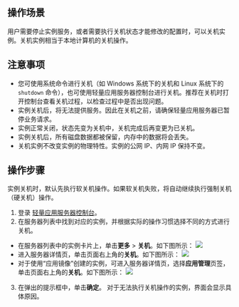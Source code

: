 ## 操作场景
用户需要停止实例服务，或者需要执行关机状态才能修改的配置时，可以关机实例。关机实例相当于本地计算机的关机操作。

## 注意事项

- 您可使用系统命令进行关机（如 Windows 系统下的关机和 Linux 系统下的 `shutdown` 命令），也可使用轻量应用服务器控制台进行关机。推荐在关机时打开控制台查看关机过程，以检查过程中是否出现问题。
- 实例关机后，将无法提供服务。因此在关机之前，请确保轻量应用服务器已暂停业务请求。
- 实例正常关闭，状态先变为关机中，关机完成后再变更为已关机。
- 实例关机后，所有磁盘数据都被保留，内存中的数据将会丢失。
- 关机实例不改变实例的物理特性。实例的公网 IP、内网 IP 保持不变。


## 操作步骤

<dx-alert infotype="notice" title="">
实例关机时，默认先执行软关机操作。如果软关机失败，将自动继续执行强制关机（硬关机）操作。
</dx-alert>


1. 登录 [轻量应用服务器控制台](https://console.cloud.tencent.com/lighthouse/instance/index)。
2. 在服务器列表中找到对应的实例，并根据实际的操作习惯选择不同的方式进行关机。
 - 在服务器列表中的实例卡片上，单击**更多** > **关机**。如下图所示：
![](https://qcloudimg.tencent-cloud.cn/raw/5c20c9d4709ab230bd595ad9a7a83743.png)
 - 进入服务器详情页，单击页面右上角的**关机**。如下图所示：
![](https://qcloudimg.tencent-cloud.cn/raw/2ed90d330eaa8ff9b7a210e0dc42ba6d.png)
 - 对于使用“应用镜像”创建的实例，可进入服务器详情页，选择**应用管理**页签，单击页面右上角的**关机**。如下图所示：
![](https://qcloudimg.tencent-cloud.cn/raw/bfbcd152105332d7dff0695fa7b7c614.png)
3. 在弹出的提示框中，单击**确定**。
对于无法执行关机操作的实例，界面会显示具体原因。

